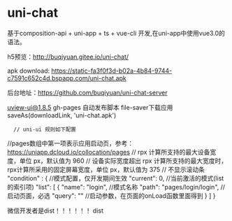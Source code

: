 # uni-chat
基于composition-api + uni-app + ts + vue-cli 开发,在uni-app中使用vue3.0的语法。

h5预览：http://buqiyuan.gitee.io/uni-chat/

apk download: https://static-fa3f0f3d-b02a-4b84-9744-c7591c652c4d.bspapp.com/uni-chat.apk

后台地址：https://github.com/buqiyuan/uni-chat-server

uview-ui@1.8.5
gh-pages 自动发布脚本
file-saver下载应用  saveAs(downloadLink, 'uni-chat.apk')

      // uni-ui 规则如下配置
 //pages数组中第一项表示应用启动页，参考：https://uniapp.dcloud.io/collocation/pages
 // rpx 计算所支持的最大设备宽度，单位 px，默认值为 960
 // 设备实际宽度超出 rpx 计算所支持的最大宽度时，rpx计算所采用的固定屏幕宽度，单位 px，默认值为 375
 // 不显示滚动条
"condition" : { //模式配置，仅开发期间生效
    "current": 0, //当前激活的模式(list 的索引项)
    "list": [
      {
        "name": "login", //模式名称
        "path": "pages/login/login", //启动页面，必选
        "query": "" //启动参数，在页面的onLoad函数里面得到
      }
    ]
  }


微信开发者是dist！！！！！！
dist